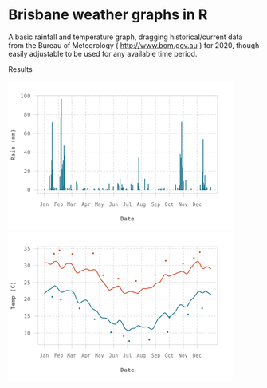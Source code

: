 # Brisbane weather graphs in R

A basic rainfall and temperature graph, dragging historical/current data from the Bureau of Meteorology ( http://www.bom.gov.au ) for 2020, though easily adjustable to be used for any available time period.

Results

<img src="rain.png" width="450" />

<img src="temp.png" width="450" />
